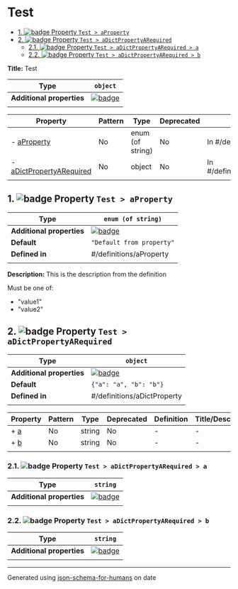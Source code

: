 # Test

- [1. ![badge](https://img.shields.io/badge/Optional-yellow) Property `Test > aProperty`](#aProperty)
- [2. ![badge](https://img.shields.io/badge/Optional-yellow) Property `Test > aDictPropertyARequired`](#aDictPropertyARequired)
  - [2.1. ![badge](https://img.shields.io/badge/Required-blue) Property `Test > aDictPropertyARequired > a`](#aDictPropertyARequired_a)
  - [2.2. ![badge](https://img.shields.io/badge/Required-blue) Property `Test > aDictPropertyARequired > b`](#aDictPropertyARequired_b)

**Title:** Test

| Type                      | `object`                                                                                                             |
| ------------------------- | -------------------------------------------------------------------------------------------------------------------- |
| **Additional properties** | [![badge](https://img.shields.io/badge/Any+type--allowed-green)](# "Additional Properties of any type are allowed.") |
|                           |                                                                                                                      |

| Property                                             | Pattern | Type             | Deprecated | Definition                     | Title/Description                           |
| ---------------------------------------------------- | ------- | ---------------- | ---------- | ------------------------------ | ------------------------------------------- |
| - [aProperty](#aProperty )                           | No      | enum (of string) | No         | In #/definitions/aProperty     | This is the description from the definition |
| - [aDictPropertyARequired](#aDictPropertyARequired ) | No      | object           | No         | In #/definitions/aDictProperty | -                                           |
|                                                      |         |                  |            |                                |                                             |

## <a name="aProperty"></a>1. ![badge](https://img.shields.io/badge/Optional-yellow) Property `Test > aProperty`

| Type                      | `enum (of string)`                                                                                                   |
| ------------------------- | -------------------------------------------------------------------------------------------------------------------- |
| **Additional properties** | [![badge](https://img.shields.io/badge/Any+type--allowed-green)](# "Additional Properties of any type are allowed.") |
| **Default**               | `"Default from property"`                                                                                            |
| **Defined in**            | #/definitions/aProperty                                                                                              |
|                           |                                                                                                                      |

**Description:** This is the description from the definition

Must be one of:
* "value1"
* "value2"

## <a name="aDictPropertyARequired"></a>2. ![badge](https://img.shields.io/badge/Optional-yellow) Property `Test > aDictPropertyARequired`

| Type                      | `object`                                                                                                             |
| ------------------------- | -------------------------------------------------------------------------------------------------------------------- |
| **Additional properties** | [![badge](https://img.shields.io/badge/Any+type--allowed-green)](# "Additional Properties of any type are allowed.") |
| **Default**               | `{"a": "a", "b": "b"}`                                                                                               |
| **Defined in**            | #/definitions/aDictProperty                                                                                          |
|                           |                                                                                                                      |

| Property                          | Pattern | Type   | Deprecated | Definition | Title/Description |
| --------------------------------- | ------- | ------ | ---------- | ---------- | ----------------- |
| + [a](#aDictPropertyARequired_a ) | No      | string | No         | -          | -                 |
| + [b](#aDictPropertyARequired_b ) | No      | string | No         | -          | -                 |
|                                   |         |        |            |            |                   |

### <a name="aDictPropertyARequired_a"></a>2.1. ![badge](https://img.shields.io/badge/Required-blue) Property `Test > aDictPropertyARequired > a`

| Type                      | `string`                                                                                                             |
| ------------------------- | -------------------------------------------------------------------------------------------------------------------- |
| **Additional properties** | [![badge](https://img.shields.io/badge/Any+type--allowed-green)](# "Additional Properties of any type are allowed.") |
|                           |                                                                                                                      |

### <a name="aDictPropertyARequired_b"></a>2.2. ![badge](https://img.shields.io/badge/Required-blue) Property `Test > aDictPropertyARequired > b`

| Type                      | `string`                                                                                                             |
| ------------------------- | -------------------------------------------------------------------------------------------------------------------- |
| **Additional properties** | [![badge](https://img.shields.io/badge/Any+type--allowed-green)](# "Additional Properties of any type are allowed.") |
|                           |                                                                                                                      |

----------------------------------------------------------------------------------------------------------------------------
Generated using [json-schema-for-humans](https://github.com/coveooss/json-schema-for-humans) on date